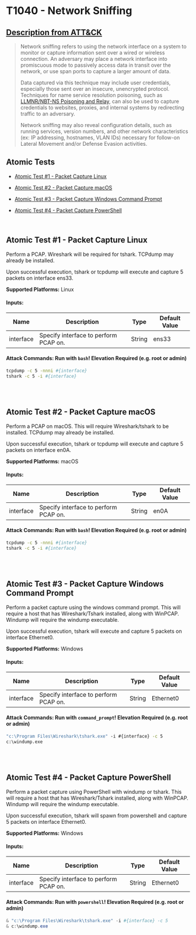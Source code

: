 # T1040 - Network Sniffing
## [Description from ATT&CK](https://attack.mitre.org/wiki/Technique/T1040)
<blockquote>Network sniffing refers to using the network interface on a system to monitor or capture information sent over a wired or wireless connection. An adversary may place a network interface into promiscuous mode to passively access data in transit over the network, or use span ports to capture a larger amount of data.

Data captured via this technique may include user credentials, especially those sent over an insecure, unencrypted protocol. Techniques for name service resolution poisoning, such as [LLMNR/NBT-NS Poisoning and Relay](https://attack.mitre.org/techniques/T1171), can also be used to capture credentials to websites, proxies, and internal systems by redirecting traffic to an adversary.

Network sniffing may also reveal configuration details, such as running services, version numbers, and other network characteristics (ex: IP addressing, hostnames, VLAN IDs) necessary for follow-on Lateral Movement and/or Defense Evasion activities.</blockquote>

## Atomic Tests

- [Atomic Test #1 - Packet Capture Linux](#atomic-test-1---packet-capture-linux)

- [Atomic Test #2 - Packet Capture macOS](#atomic-test-2---packet-capture-macos)

- [Atomic Test #3 - Packet Capture Windows Command Prompt](#atomic-test-3---packet-capture-windows-command-prompt)

- [Atomic Test #4 - Packet Capture PowerShell](#atomic-test-4---packet-capture-powershell)


<br/>

## Atomic Test #1 - Packet Capture Linux
Perform a PCAP. Wireshark will be required for tshark. TCPdump may already be installed.

Upon successful execution, tshark or tcpdump will execute and capture 5 packets on interface ens33. 

**Supported Platforms:** Linux




#### Inputs:
| Name | Description | Type | Default Value | 
|------|-------------|------|---------------|
| interface | Specify interface to perform PCAP on. | String | ens33|


#### Attack Commands: Run with `bash`!  Elevation Required (e.g. root or admin) 


```bash
tcpdump -c 5 -nnni #{interface}
tshark -c 5 -i #{interface}
```






<br/>
<br/>

## Atomic Test #2 - Packet Capture macOS
Perform a PCAP on macOS. This will require Wireshark/tshark to be installed. TCPdump may already be installed.

Upon successful execution, tshark or tcpdump will execute and capture 5 packets on interface en0A.

**Supported Platforms:** macOS




#### Inputs:
| Name | Description | Type | Default Value | 
|------|-------------|------|---------------|
| interface | Specify interface to perform PCAP on. | String | en0A|


#### Attack Commands: Run with `bash`!  Elevation Required (e.g. root or admin) 


```bash
tcpdump -c 5 -nnni #{interface}
tshark -c 5 -i #{interface}
```






<br/>
<br/>

## Atomic Test #3 - Packet Capture Windows Command Prompt
Perform a packet capture using the windows command prompt. This will require a host that has Wireshark/Tshark
installed, along with WinPCAP. Windump will require the windump executable.

Upon successful execution, tshark will execute and capture 5 packets on interface Ethernet0.

**Supported Platforms:** Windows




#### Inputs:
| Name | Description | Type | Default Value | 
|------|-------------|------|---------------|
| interface | Specify interface to perform PCAP on. | String | Ethernet0|


#### Attack Commands: Run with `command_prompt`!  Elevation Required (e.g. root or admin) 


```cmd
"c:\Program Files\Wireshark\tshark.exe" -i #{interface} -c 5
c:\windump.exe
```






<br/>
<br/>

## Atomic Test #4 - Packet Capture PowerShell
Perform a packet capture using PowerShell with windump or tshark. This will require a host that has Wireshark/Tshark
installed, along with WinPCAP. Windump will require the windump executable.

Upon successful execution, tshark will spawn from powershell and capture 5 packets on interface Ethernet0.

**Supported Platforms:** Windows




#### Inputs:
| Name | Description | Type | Default Value | 
|------|-------------|------|---------------|
| interface | Specify interface to perform PCAP on. | String | Ethernet0|


#### Attack Commands: Run with `powershell`!  Elevation Required (e.g. root or admin) 


```powershell
& "c:\Program Files\Wireshark\tshark.exe" -i #{interface} -c 5
& c:\windump.exe
```






<br/>
